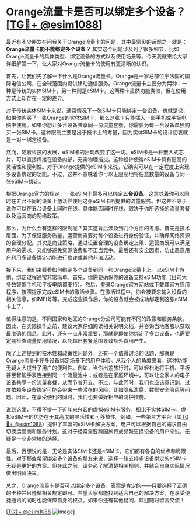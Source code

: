 # Orange流量卡是否可以绑定多个设备？[[TG💪+ @esim1088](https://t.me/s/esim1088)]

最近有不少朋友在问我关于Orange流量卡的问题，其中最常见的话题之一就是：**Orange流量卡能不能绑定多个设备？** 其实这个问题涉及到了很多细节，比如Orange流量卡的具体类型、绑定设备的方式以及使用场景等。今天我就来给大家详细解答一下，让大家对Orange流量卡的使用有更清晰的认识。

首先，让我们先了解一下什么是Orange流量卡。Orange是一家总部位于法国的国际电信公司，在全球范围内提供移动通信服务。Orange流量卡主要分为两种：一种是传统的实体SIM卡，另一种则是eSIM卡。这两种卡虽然功能类似，但在使用方式上却存在一定的差异。

对于传统实体SIM卡来说，通常情况下一张SIM卡只能绑定一台设备。也就是说，如果你购买了一张Orange的实体SIM卡，那么这张卡只能插入一部手机或平板电脑中使用。如果你想让多台设备共享同一份流量套餐，你需要为每一台设备单独购买一张SIM卡。这种限制主要是出于技术上的考量，因为实体SIM卡的设计初衷就是一对一绑定设备。

然而，随着科技的发展，eSIM卡的出现改变了这一切。eSIM卡是一种嵌入式芯片，可以直接焊接在设备内部，无需物理插拔。这种设计使得eSIM卡具有更高的灵活性和便利性。对于Orange提供的eSIM卡来说，它确实可以在一定程度上实现多设备绑定的功能。不过，这并不意味着你可以无限制地将任意数量的设备与同一张eSIM卡绑定。

根据Orange官方的规定，一张eSIM卡最多可以绑定**五台设备**。这意味着你可以同时在五台不同的设备上激活并使用这张eSIM卡所提供的流量服务。但这并不等于说你可以在五台设备上同时在线。具体能否同时在线，取决于你所选择的流量套餐以及运营商的网络政策。

那么，为什么会有这样的限制呢？其实这背后涉及到几个方面的考虑。首先是技术层面，为了保证服务质量，运营商需要对每个设备进行身份验证，并确保网络资源的合理分配。其次是商业策略，通过设置合理的设备绑定上限，运营商既可以满足用户的需求，又能够避免资源浪费和不正当竞争。最后还有安全因素，防止恶意用户利用多设备绑定功能进行欺诈或其他非法活动。

接下来，我们来看看如何绑定多个设备到同一张Orange流量卡上。以eSIM卡为例，绑定过程通常非常简单。首先，你需要确保你的设备支持eSIM功能（目前大多数智能手机和平板电脑都支持）。然后，登录Orange官方网站或下载其官方应用程序，按照提示完成eSIM卡的激活步骤。在激活过程中，你会被要求输入设备的相关信息，如IMEI号等。完成这些操作后，你的设备就会被成功绑定到这张eSIM卡上了。

值得注意的是，不同国家和地区的Orange分公司可能有不同的政策和服务条款。因此，在实际操作之前，建议大家仔细阅读相关说明文档，并咨询当地客服以获取最准确的信息。此外，还有一点非常重要，那就是即使你绑定了多台设备，也需要定期检查流量使用情况，以免超出套餐范围导致额外费用产生。

除了上述提到的技术性和政策性问题外，还有一个值得讨论的话题，那就是Orange流量卡在多设备绑定场景下的用户体验。从我个人的角度来看，这种功能无疑大大提升了用户的便利性。例如，当你出差旅行时，可以轻松地将手机、平板甚至智能手表连接到同一个流量池中；或者是在家庭环境中，可以让全家人的电子设备共享一份流量套餐，从而节省开支。不过，与此同时，我们也应该意识到，过度依赖多设备绑定可能会带来一些潜在的风险，比如隐私泄露、数据安全隐患等问题。因此，在享受便利的同时，我们也要做好相应的防护措施。

说到这里，不得不提一下近年来兴起的虚拟eSIM卡服务。相比于实体SIM卡，虚拟eSIM卡的优势在于其高度的灵活性和可移植性。例如，一些第三方平台（如[TG💪+ @esim1088](https://t.me/s/esim1088)）提供了丰富的eSIM卡解决方案，用户可以根据自己的需求自由切换运营商和服务计划。这对于经常需要跨国旅行或频繁更换设备的用户来说，无疑是一个非常棒的选择。

最后，我想说的是，无论是实体SIM卡还是eSIM卡，它们都有各自的优点和局限性。对于那些希望绑定多个设备的朋友来说，选择一张支持多设备绑定的eSIM卡无疑是更好的方案。但在此之前，请务必了解清楚相关规则，并结合自身实际情况做出明智决策。

总之，Orange流量卡是否可以绑定多个设备，答案是肯定的——只要选择了正确的卡种并且遵循相关规定即可。希望大家都能找到适合自己的解决方案，在享受便捷通讯的同时也能保障自身的权益。如果你还有其他疑问，欢迎随时留言交流！

[[TG💪+ @esim1088](https://t.me/s/esim1088) ![Image](https://i.postimg.cc/4NQfJmqS/Snipaste-2025-05-13-00-14-12.png)]